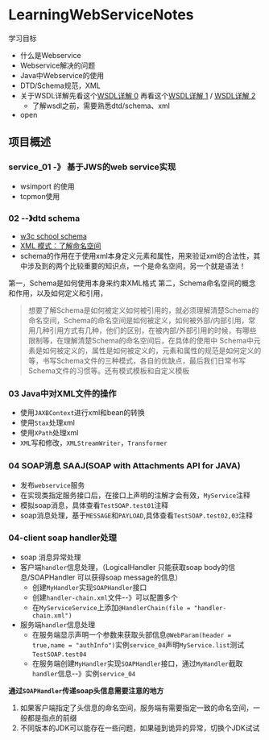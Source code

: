 # LearningWebServiceNotes
学习目标
* 什么是Webservice
* Webservice解决的问题
* Java中Webservice的使用
* DTD/Schema规范，XML
* 关于WSDL详解先看这个[WSDL详解 0](http://blog.csdn.net/liguocai2005/article/details/4402350) 再看这个[WSDL详解 1](http://blog.sina.com.cn/s/blog_63eb3eec0101gv5z.html) / [WSDL详解 2](http://blog.sina.com.cn/s/blog_63eb3eec0101gv62.html)
    - 了解wsdl之前，需要熟悉dtd/schema、xml
* open

## 项目概述

### service_01 -》 基于JWS的web service实现

* wsimport 的使用
* tcpmon使用

### 02 --》dtd schema

* [w3c school schema](http://www.w3school.com.cn/schema/index.asp)
* [XML 模式：了解命名空间 ](http://www.oracle.com/technetwork/cn/articles/srivastava-namespaces-098626-zhs.html)
* schema的作用在于使用xml本身定义元素和属性，用来验证xml的合法性，其中涉及到的两个比较重要的知识点，一个是命名空间，另一个就是语法！

第一，Schema是如何使用本身来约束XML格式
第二，Schema命名空间的概念和作用，以及如何定义和引用，

> 想要了解Schema是如何被定义如何被引用的，就必须理解清楚Schema的命名空间，Schema的命名空间是如何被定义，如何被外部/内部引用，常用几种引用方式有几种，他们的区别，在被内部/外部引用的时候，有哪些限制等，在理解清楚Schema的命名空间后，在具体的使用中
Schema中元素是如何被定义的，属性是如何被定义的，元素和属性的规范是如何定义的等，书写Schema文件的三种模式，各自的优缺点，最后我们日常书写Schema文件的习惯等。还有模式模板和自定义模板


### 03 Java中对XML文件的操作

* 使用`JAXBContext`进行xml和bean的转换
* 使用`Stax`处理xml  
* 使用`XPath`处理xml
* `XML`写和修改，`XMLStreamWriter`，`Transformer`

### 04 SOAP消息 SAAJ(SOAP with Attachments API for JAVA) 

* 发布`webservice`服务
* 在实现类指定服务接口后，在接口上声明的注解才会有效，`MyService`注释
* 模拟soap消息，具体查看`TestSOAP.test01`注释
* soap消息处理，基于`MESSAGE`和`PAYLOAD`,具体查看`TestSOAP.test02,03`注释

### 04-client soap handler处理

* soap 消息异常处理
* 客户端`handler`信息处理，（LogicalHandler 只能获取soap body的信息/SOAPHandler 可以获得soap message的信息）
    * 创建`MyHandler`实现`SOAPHandler`接口
    * 创建`handler-chain.xml`文件--》可以配置多个
    * 在`MyServiceService`上添加`@HandlerChain(file = "handler-chain.xml")`
* 服务端`handler`信息处理
    * 在服务端显示声明一个参数来获取头部信息`@WebParam(header = true,name = "authInfo")`实例`service_04`声明`MyService.list`测试`TestSOAP.test04`
    * 在服务端创建`MyHandler`实现`SOAPHandler`接口，通过`MyHandler`截取`handler`信息--》实例`service_04`
    
**通过`SOAPHandler`传递soap头信息需要注意的地方**

1. 如果客户端指定了头信息的命名空间，服务端有需要指定一致的命名空间，一般都是指点的前缀
2. 不同版本的JDK可以能存在一些问题，如果碰到诡异的异常，切换个JDK试试